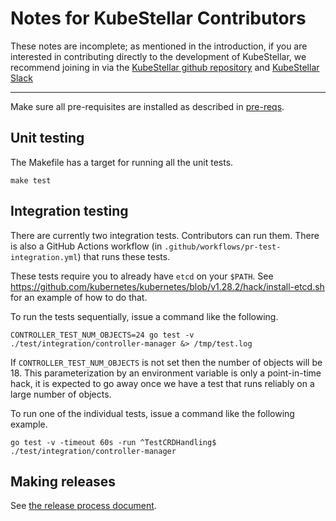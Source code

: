 # Notes for KubeStellar Contributors

These notes are incomplete; as mentioned in the introduction, if you are interested in contributing directly to the development of KubeStellar, we recommend joining in via the [KubeStellar github repository](https://github.com/kubestellar/kubestellar) and [KubeStellar Slack](https://kubernetes.slack.com/archives/C058SUSL5AA/)

---


Make sure all pre-requisites are installed as described in [pre-reqs](pre-reqs.md).

## Unit testing

The Makefile has a target for running all the unit tests.

```shell
make test
```

## Integration testing

There are currently two integration tests. Contributors can run them. There is also a GitHub Actions workflow (in `.github/workflows/pr-test-integration.yml`) that runs these tests.

These tests require you to already have `etcd` on your `$PATH`.
See https://github.com/kubernetes/kubernetes/blob/v1.28.2/hack/install-etcd.sh for an example of how to do that.

To run the tests sequentially, issue a command like the following.

```shell
CONTROLLER_TEST_NUM_OBJECTS=24 go test -v ./test/integration/controller-manager &> /tmp/test.log
```

If `CONTROLLER_TEST_NUM_OBJECTS` is not set then the number of objects
will be 18. This parameterization by an environment variable is only a
point-in-time hack, it is expected to go away once we have a test that
runs reliably on a large number of objects.

To run one of the individual tests, issue a command like the following example.

```shell
go test -v -timeout 60s -run ^TestCRDHandling$ ./test/integration/controller-manager
```

## Making releases

See [the release process document](release.md).
